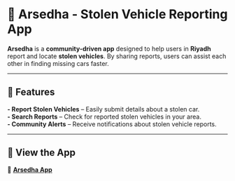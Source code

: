 # 🚗 Arsedha - Stolen Vehicle Reporting App

**Arsedha** is a **community-driven app** designed to help users in **Riyadh** report and locate **stolen vehicles**. By sharing reports, users can assist each other in finding missing cars faster.

---

## 🔹 Features

  **- Report Stolen Vehicles** – Easily submit details about a stolen car.  
  **- Search Reports** – Check for reported stolen vehicles in your area.  
  **- Community Alerts** – Receive notifications about stolen vehicle reports.  

---

## 📲 View the App  

🔗 **[Arsedha App](https://arsedha.flutterflow.app/)**  
